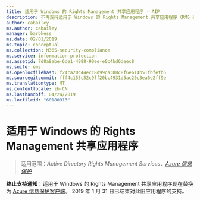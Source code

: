```yaml
---
title: 适用于 Windows 的 Rights Management 共享应用程序 - AIP
description: 不再支持适用于 Windows 的 Rights Management 共享应用程序（RMS 共享应用）。
author: cabailey
ms.author: cabailey
manager: barbkess
ms.date: 02/01/2019
ms.topic: conceptual
ms.collection: M365-security-compliance
ms.service: information-protection
ms.assetid: 7d8a8abe-6de1-4088-90ee-e0c4bd6deec8
ms.suite: ems
ms.openlocfilehash: f24ca20c44ecc8d99ca388c8f6e614b51fbfefb5
ms.sourcegitcommit: fff4c155c52c9ff20bc4931d5ac20c3ea6e2ff9e
ms.translationtype: MT
ms.contentlocale: zh-CN
ms.lasthandoff: 04/24/2019
ms.locfileid: "60180913"
---
```

# <a name="rights-management-sharing-application-for-windows"></a>适用于 Windows 的 Rights Management 共享应用程序

>适用范围：*Active Directory Rights Management Services、[Azure 信息保护](https://azure.microsoft.com/pricing/details/information-protection)*

**终止支持通知**：适用于 Windows 的 Rights Management 共享应用程序现在替换为 [Azure 信息保护客户端](aip-client.md)。 2019 年 1 月 31 日已结束对此旧应用程序的支持。
